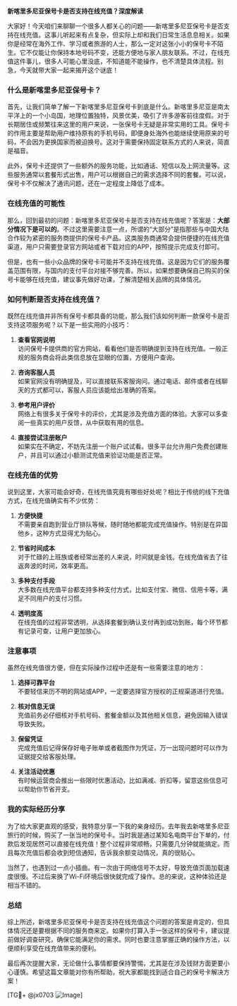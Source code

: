 **新喀里多尼亚保号卡是否支持在线充值？深度解读**

大家好！今天咱们来聊聊一个很多人都关心的问题——新喀里多尼亚保号卡是否支持在线充值。这事儿听起来有点复杂，但实际上却和我们日常生活息息相关。如果你是经常在海外工作、学习或者旅游的人士，那么一定对这张小小的保号卡不陌生。它不仅能让你保持本地号码不变，还能方便地与家人朋友联系。不过，在线充值这件事儿，很多人可能心里没底，不知道能不能操作，也不清楚具体流程。别急，今天就带大家一起来揭开这个谜底！

### 什么是新喀里多尼亚保号卡？

首先，让我们简单了解一下新喀里多尼亚保号卡到底是什么。新喀里多尼亚是南太平洋上的一个小岛国，地理位置独特，风景优美，吸引了许多游客前往度假。对于长期居住或频繁往来这里的用户来说，一张保号卡无疑是非常实用的工具。保号卡的作用主要是帮助用户维持原有的手机号码，即便身处海外也能继续使用原来的号码，不会因为更换国家而被迫换号。这对于需要保持固定联系方式的人来说，简直是福音。

此外，保号卡还提供了一些额外的服务功能，比如通话、短信以及上网流量等。这些服务通常以套餐形式出售，用户可以根据自己的需求选择不同的套餐。可以说，保号卡不仅解决了通讯问题，还在一定程度上降低了成本。

### 在线充值的可能性

那么，回到最初的问题：新喀里多尼亚保号卡是否支持在线充值呢？答案是：**大部分情况下是可以的**。不过这里需要注意一点，所谓的“大部分”是指那些与中国大陆合作较为紧密的服务商提供的保号卡产品。这类服务商通常会提供便捷的在线充值渠道，用户只需要登录官方网站或者下载对应的APP，按照提示完成支付即可。

但是，也有一些小众品牌的保号卡可能并不支持在线充值。这是因为它们的服务覆盖范围有限，与国内的支付平台对接不够完善。所以，如果想要确保自己购买的保号卡能够在线充值，建议事先做好功课，了解清楚相关品牌的具体情况。

### 如何判断是否支持在线充值？

既然在线充值并非所有保号卡都具备的功能，那么我们该如何判断一款保号卡是否支持这项服务呢？以下是一些实用的小技巧：

1. **查看官网说明**  
   访问保号卡提供商的官方网站，看看他们是否明确提到支持在线充值。一般正规的服务商会将此类信息放在显眼的位置，方便用户查询。

2. **咨询客服人员**  
   如果官网没有明确提及，可以直接联系客服询问。通过电话、邮件或者在线聊天的方式都可以，客服人员应该能给出准确的答案。

3. **参考用户评价**  
   网络上有很多关于保号卡的评价，尤其是涉及充值方面的体验。大家可以多查阅一些真实的用户反馈，从中获取有用的信息。

4. **直接尝试注册账户**  
   如果实在不确定，不妨先注册一个账户试试看。很多平台允许用户免费创建账户，并且可以通过小额测试充值来验证功能是否正常。

### 在线充值的优势

说到这里，大家可能会好奇，在线充值究竟有哪些好处呢？相比于传统的线下充值方式，在线充值确实有不少优势：

1. **方便快捷**  
   不需要亲自跑到营业厅排队等候，随时随地都能完成充值操作。特别是在异国他乡，这种方式显得尤为贴心。

2. **节省时间成本**  
   对于忙碌的上班族或者经常出差的人来说，时间就是金钱。在线充值省去了往返奔波的时间，效率更高。

3. **多种支付手段**  
   大多数在线充值平台都支持多种支付方式，比如支付宝、微信、信用卡等，满足不同用户的支付习惯。

4. **透明度高**  
   在线充值的过程非常透明，从选择套餐到确认支付再到成功到账，每个环节都有记录可查，让用户更加放心。

### 注意事项

虽然在线充值很方便，但在实际操作过程中还是有一些需要注意的地方：

1. **选择可靠平台**  
   不要轻信来历不明的网站或APP，一定要选择官方授权的正规渠道进行充值。

2. **核对信息无误**  
   充值前务必仔细核对手机号码、套餐金额以及其他相关信息，避免因输入错误导致失败。

3. **保留凭证**  
   完成充值后记得保存好电子账单或者截图作为凭证，万一出现问题时可以作为证据提交给客服处理。

4. **关注活动优惠**  
   有时候运营商会推出一些限时优惠活动，比如满减、折扣等，留意这些信息可以帮助你节省开支。

### 我的实际经历分享

为了给大家更直观的感受，我特意分享一下我的亲身经历。去年我去新喀里多尼亚旅行的时候，购买了一张当地的保号卡。当时我是通过某知名电商平台下单的，付款后发现居然可以直接在线充值！整个过程非常顺畅，只需要几分钟就能搞定。而且每次充值后都会收到短信通知，告诉我余额变动情况，真的很贴心。

当然了，也遇到过一点小插曲。有一次由于网络信号不太好，导致充值页面加载速度很慢。不过后来换了Wi-Fi环境后很快就完成了操作。总的来说，这种体验还是相当不错的。

### 总结

综上所述，新喀里多尼亚保号卡是否支持在线充值这个问题的答案是肯定的，但具体情况还是要根据不同的服务商来定。如果你打算入手一张这样的保号卡，建议提前做好调查研究，确保它能满足你的需求。同时也要注意掌握正确的操作方法，以便顺利享受在线充值带来的便利。

最后再次提醒大家，无论做什么事情都要保持警惕，尤其是在涉及钱财方面更要小心谨慎。希望这篇文章能对你有所帮助，祝大家都能找到适合自己的保号卡解决方案！

[TG💪+ @jx0703 ![Image](https://github.com/user-attachments/assets/dbca1d08-cadb-493c-b0ec-ad6f7a83f270)]